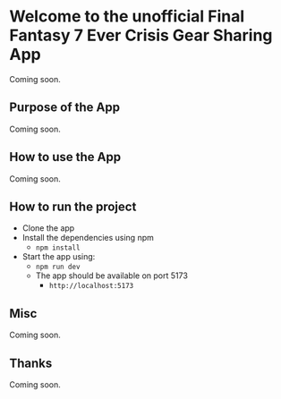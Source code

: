 # Welcome to the unofficial Final Fantasy 7 Ever Crisis Gear Sharing App

Coming soon.

## Purpose of the App

Coming soon.

## How to use the App

Coming soon.

## How to run the project

* Clone the app
* Install the dependencies using npm
  * `npm install`
* Start the app using:
  * `npm run dev`
  * The app should be available on port 5173
    * `http://localhost:5173`

## Misc

Coming soon.

## Thanks

Coming soon.